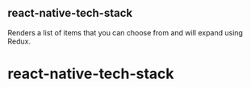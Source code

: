 ## react-native-tech-stack

Renders a list of items that you can choose from and will expand using Redux.
# react-native-tech-stack
